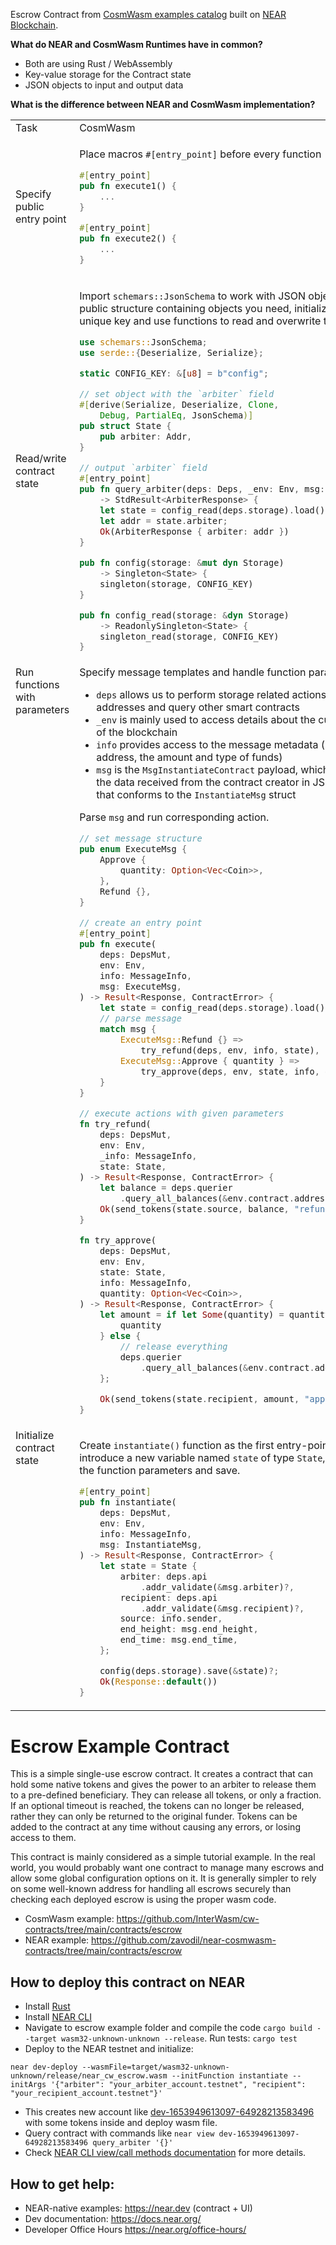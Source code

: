 Escrow Contract from [CosmWasm examples catalog](https://github.com/InterWasm/cw-contracts/tree/main/contracts/escrow) built on [NEAR Blockchain](https://near.org).

**What do NEAR and CosmWasm Runtimes have in common?**

- Both are using Rust / WebAssembly
- Key-value storage for the Contract state
- JSON objects to input and output data

**What is the difference between NEAR and CosmWasm implementation?**

<table>
<tr>
<td> Task </td> <td> CosmWasm </td> <td> NEAR </td>
</tr>
<tr>
<td>

Specify public entry point

</td>
<td> 

Place macros ```#[entry_point]``` before every function 


```rust
#[entry_point]
pub fn execute1() {
    ...
}

#[entry_point]
pub fn execute2() {
    ...
}
```

</td>
<td>

Specify function as public after [#[near_binden]](https://www.near-sdk.io/contract-structure/near-bindgen) macros.


```rust
#[near_bindgen]
impl Contract {
    pub fn execute1() {
        ...
    }
    pub fn execute2() {
        ...
    }
}
```


</td>
</tr>

<tr>
<td>Read/write contract state</td>
<td>

Import ``schemars::JsonSchema`` to work with JSON objects.
Create public structure containing objects you need, initialize with the unique key and use functions to read and overwrite the state.  

```rust
use schemars::JsonSchema;
use serde::{Deserialize, Serialize};

static CONFIG_KEY: &[u8] = b"config";

// set object with the `arbiter` field 
#[derive(Serialize, Deserialize, Clone, 
    Debug, PartialEq, JsonSchema)]
pub struct State {
    pub arbiter: Addr,
}

// output `arbiter` field
#[entry_point]
pub fn query_arbiter(deps: Deps, _env: Env, msg: QueryMsg) 
    -> StdResult<ArbiterResponse> {
    let state = config_read(deps.storage).load()?;
    let addr = state.arbiter;
    Ok(ArbiterResponse { arbiter: addr })
}

pub fn config(storage: &mut dyn Storage) 
    -> Singleton<State> {
    singleton(storage, CONFIG_KEY)
}

pub fn config_read(storage: &dyn Storage) 
    -> ReadonlySingleton<State> {
    singleton_read(storage, CONFIG_KEY)
}

```

</td>
<td valign="top">

Import ``near_sdk::borsh`` to work with JSON objects. Create public structure containing objects you need, initialize it by default or with the constructor. Access with `self` parameter. 

```rust 
use near_sdk::borsh::{self, BorshDeserialize, BorshSerialize};

#[near_bindgen]
#[derive(BorshDeserialize, BorshSerialize)]
// set object with the `arbiter` field 
pub struct Contract {
    arbiter: AccountId,
}

// output `arbiter` field
pub fn query_arbiter(&self) -> AccountId {
    self.arbiter.clone()
}

```

</td>
</tr>

<tr valign="top">
<td>Run functions with parameters</td>
<td>
Specify message templates and handle function parameters:

- `deps` allows us to perform storage related actions, validate addresses and query other smart contracts
- `_env` is mainly used to access details about the current state of the blockchain 
- `info` provides access to the message metadata (i.e., sender address, the amount and type of funds)
- `msg` is the `MsgInstantiateContract` payload, which comprises the data received from the contract creator in JSON format that conforms to the `InstantiateMsg` struct

Parse `msg` and run corresponding action.

```rust
// set message structure
pub enum ExecuteMsg {
    Approve {
        quantity: Option<Vec<Coin>>,
    },
    Refund {},
}

// create an entry point
#[entry_point]
pub fn execute(
    deps: DepsMut,
    env: Env,
    info: MessageInfo,
    msg: ExecuteMsg,
) -> Result<Response, ContractError> {
    let state = config_read(deps.storage).load()?;
    // parse message
    match msg {
        ExecuteMsg::Refund {} => 
            try_refund(deps, env, info, state),
        ExecuteMsg::Approve { quantity } => 
            try_approve(deps, env, state, info, quantity),
    }
}

// execute actions with given parameters
fn try_refund(
    deps: DepsMut,
    env: Env,
    _info: MessageInfo,
    state: State,
) -> Result<Response, ContractError> {
    let balance = deps.querier
        .query_all_balances(&env.contract.address)?;
    Ok(send_tokens(state.source, balance, "refund"))
}

fn try_approve(
    deps: DepsMut,
    env: Env,
    state: State,
    info: MessageInfo,
    quantity: Option<Vec<Coin>>,
) -> Result<Response, ContractError> {
    let amount = if let Some(quantity) = quantity {
        quantity
    } else {
        // release everything
        deps.querier
            .query_all_balances(&env.contract.address)?
    };

    Ok(send_tokens(state.recipient, amount, "approve"))
}
```

</td>
<td>

Create a public function, perform actions needed.

```rust
// execute actions
pub fn try_refund(&self) -> Promise {
    let balance = env::account_balance();
    send_tokens(self.source.clone(), balance)
}

pub fn try_approve(&self, quantity: Option<Balance>) 
    -> Promise {
    let amount = if let Some(quantity) = quantity {
        quantity
    } else {
        // release everything
        env::account_balance()
    };

    send_tokens(self.recipient.clone(), amount)
}
```

</td>
</tr>

<tr valign="top">
<td>Initialize contract state</td>
<td>

Create `instantiate()` function as the first entry-point, introduce a new variable named `state` of type `State`, fill it with the function parameters and save.

```rust 
#[entry_point]
pub fn instantiate(
    deps: DepsMut,
    env: Env,
    info: MessageInfo,
    msg: InstantiateMsg,
) -> Result<Response, ContractError> {
    let state = State {
        arbiter: deps.api
            .addr_validate(&msg.arbiter)?,
        recipient: deps.api
            .addr_validate(&msg.recipient)?,
        source: info.sender,
        end_height: msg.end_height,
        end_time: msg.end_time,
    };

    config(deps.storage).save(&state)?;
    Ok(Response::default())
}
```

</td>
<td>

Create a function with macros `#[init]`, hande function parameters and set the contract state.

```rust 
#[init]
    pub fn instantiate(
        arbiter: AccountId,
        recipient: AccountId,
        end_height: Option<BlockHeight>,
        end_time: Option<BlockHeight>,
    ) -> Self {
        Self {
            arbiter,
            recipient,
            source: env::predecessor_account_id(),
            end_height,
            end_time,
        }
    }

```
</td>

</tr>

</table>


# Escrow Example Contract

This is a simple single-use escrow contract. It creates a contract that can hold some
native tokens and gives the power to an arbiter to release them to a pre-defined
beneficiary. They can release all tokens, or only a fraction. If an optional
timeout is reached, the tokens can no longer be released, rather they can only
be returned to the original funder. Tokens can be added to the contract at any
time without causing any errors, or losing access to them.

This contract is mainly considered as a simple tutorial example. In the real
world, you would probably want one contract to manage many escrows and allow
some global configuration options on it. It is generally simpler to rely on
some well-known address for handling all escrows securely than checking each
deployed escrow is using the proper wasm code.

- CosmWasm example: https://github.com/InterWasm/cw-contracts/tree/main/contracts/escrow
- NEAR example: https://github.com/zavodil/near-cosmwasm-contracts/tree/main/contracts/escrow

## How to deploy this contract on NEAR 

- Install [Rust](https://docs.near.org/docs/develop/contracts/rust/intro#installing-the-rust-toolchain)
- Install [NEAR CLI](https://docs.near.org/docs/develop/contracts/rust/intro#installing-the-near-cli)
- Navigate to escrow example folder and compile the code `cargo build --target wasm32-unknown-unknown --release`. Run tests: `cargo test`
- Deploy to the NEAR testnet and initialize: 

 ```near dev-deploy --wasmFile=target/wasm32-unknown-unknown/release/near_cw_escrow.wasm --initFunction instantiate --initArgs '{"arbiter": "your_arbiter_account.testnet", "recipient": "your_recipient_account.testnet"}'```
  
- This creates new account like [dev-1653949613097-64928213583496](https://explorer.testnet.near.org/accounts/dev-1653949613097-64928213583496) with some tokens inside and deploy wasm file.
- Query contract with commands like `near view dev-1653949613097-64928213583496 query_arbiter '{}'`
- Check [NEAR CLI view/call methods documentation](https://docs.near.org/docs/tools/near-cli#near-call) for more details.

## How to get help:

- NEAR-native examples: https://near.dev (contract + UI)
- Dev documentation: https://docs.near.org/
- Developer Office Hours https://near.org/office-hours/